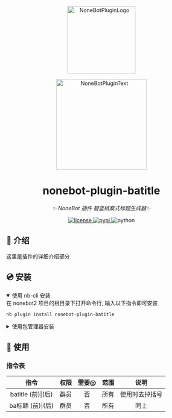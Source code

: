 <div align="center">
  <a href="https://v2.nonebot.dev/store"><img src="https://github.com/A-kirami/nonebot-plugin-template/blob/resources/nbp_logo.png" width="180" height="180" alt="NoneBotPluginLogo"></a>
  <br>
  <p><img src="https://github.com/A-kirami/nonebot-plugin-template/blob/resources/NoneBotPlugin.svg" width="240" alt="NoneBotPluginText"></p>
</div>

<div align="center">

# nonebot-plugin-batitle

_✨ NoneBot 插件 碧蓝档案式标题生成器✨_


<a href="./LICENSE">
    <img src="https://img.shields.io/github/license/MerCuJerry/nonebot-plugin-batitle.svg" alt="license">
</a>
<a href="https://pypi.python.org/pypi/nonebot-plugin-batitle">
    <img src="https://img.shields.io/pypi/v/nonebot-plugin-batitle.svg" alt="pypi">
</a>
<img src="https://img.shields.io/badge/python-3.8+-blue.svg" alt="python">

</div>

## 📖 介绍

这里是插件的详细介绍部分

## 💿 安装

<details open>
<summary>使用 nb-cli 安装</summary>
在 nonebot2 项目的根目录下打开命令行, 输入以下指令即可安装

    nb plugin install nonebot-plugin-batitle

</details>

<details>
<summary>使用包管理器安装</summary>
在 nonebot2 项目的插件目录下, 打开命令行, 根据你使用的包管理器, 输入相应的安装命令

<details>
<summary>pip</summary>

    pip install nonebot-plugin-batitle
</details>
<details>
<summary>pdm</summary>

    pdm add nonebot-plugin-batitle
</details>
<details>
<summary>poetry</summary>

    poetry add nonebot-plugin-batitle
</details>
<details>
<summary>conda</summary>

    conda install nonebot-plugin-batitle
</details>

打开 nonebot2 项目根目录下的 `pyproject.toml` 文件, 在 `[tool.nonebot]` 部分追加写入

    plugins = ["nonebot_plugin_batitle"]

</details>

## 🎉 使用
### 指令表
| 指令 | 权限 | 需要@ | 范围 | 说明 |
|:-----:|:----:|:----:|:----:|:----:|
| batitle (前)\|(后)| 群员 | 否 | 所有 | 使用时去掉括号 |
| ba标题 (前)\|(后) | 群员 | 否 | 所有 | 同上 |